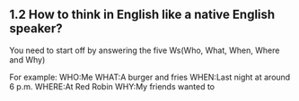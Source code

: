 ## 1.2 How to think in English like a native English speaker?



You need to start off by answering the five Ws(Who, What, When, Where and Why)

For example:
WHO:Me
WHAT:A burger and fries
WHEN:Last night at around 6 p.m.
WHERE:At Red Robin
WHY:My friends wanted to 